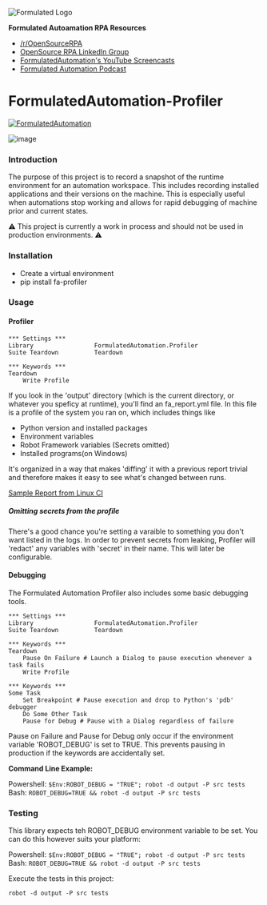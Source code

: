 ![Formulated Logo](https://www.formulatedautomation.com/wp-content/uploads/2020/07/Subtract-660x20-1.svg)


**Formulated Autoamation RPA Resources**


-   [/r/OpenSourceRPA](https://reddit.com/r/OpenSourceRPA)
-   [OpenSource RPA LinkedIn
    Group](https://www.linkedin.com/groups/12366622/)
-   [FormulatedAutomation's YouTube
    Screencasts](https://www.youtube.com/channel/UC_IMgIFlNBG94Vm8tNCNeUQ)
-   [Formulated Automation Podcast](https://www.formulatedautomation.com/category/podcast/)


# FormulatedAutomation-Profiler

[![FormulatedAutomation](https://circleci.com/gh/FormulatedAutomation/Profiler.svg?style=shield)](https://app.circleci.com/pipelines/github/FormulatedAutomation/Profiler)

![image](https://user-images.githubusercontent.com/2868/86496363-2473ff00-bd4b-11ea-868a-ee07a2ace9d9.png)

### Introduction

The purpose of this project is to record a snapshot of the runtime
environment for an automation workspace. This includes recording
installed applications and their versions on the machine. This is
especially useful when automations stop working and allows for rapid
debugging of machine prior and current states.

⚠️ This project is currently a work in process and should not be used in
production environments. ⚠️

### Installation

-   Create a virtual environment
-   pip install fa-profiler

### Usage

#### Profiler

``` {.sourceCode .robotframework}
*** Settings ***
Library                 FormulatedAutomation.Profiler
Suite Teardown          Teardown

*** Keywords ***
Teardown
    Write Profile
```

If you look in the 'output' directory (which is the current directory, or
whatever you speficy at runtime), you'll find an fa_report.yml file.
In this file is a profile of the system you ran on, which includes things like

- Python version and installed packages
- Environment variables
- Robot Framework variables (Secrets omitted)
- Installed programs(on Windows)

It's organized in a way that makes 'diffing' it with a previous report trivial
and therefore makes it easy to see what's changed between runs.


[Sample Report from Linux CI](https://35-274999902-gh.circle-artifacts.com/0/output/fa_report.yaml)

##### Omitting secrets from the profile

There's a good chance you're setting a varaible to something you don't want
listed in the logs. In order to prevent secrets from leaking, Profiler will
'redact' any variables with 'secret' in their name. This will later be
configurable.



#### Debugging

The Formulated Automation Profiler also includes some basic debugging tools.

``` {.sourceCode .robotframework}
*** Settings ***
Library                 FormulatedAutomation.Profiler
Suite Teardown          Teardown

*** Keywords ***
Teardown
    Pause On Failure # Launch a Dialog to pause execution whenever a task fails
    Write Profile

*** Keywords ***
Some Task
    Set Breakpoint # Pause execution and drop to Python's 'pdb' debugger
    Do Some Other Task
    Pause for Debug # Pause with a Dialog regardless of failure
```

Pause on Failure and Pause for Debug only occur if the environment variable
'ROBOT_DEBUG' is set to TRUE. This prevents pausing in production if the
keywords are accidentally set.

__Command Line Example:__

Powershell: `$Env:ROBOT_DEBUG = "TRUE"; robot -d output -P src tests `  
Bash: `ROBOT_DEBUG=TRUE && robot -d output -P src tests`


### Testing

This library expects teh ROBOT\_DEBUG environment variable to be set.
You can do this however suits your platform:

Powershell: `$Env:ROBOT_DEBUG = "TRUE"; robot -d output -P src tests `  
Bash: `ROBOT_DEBUG=TRUE && robot -d output -P src tests`

Execute the tests in this project:

``` {.sourceCode .bash}
robot -d output -P src tests
```

